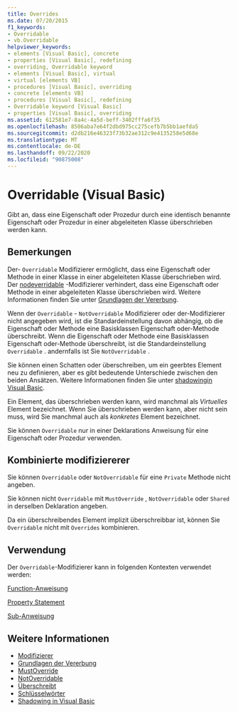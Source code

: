 ```yaml
---
title: Overrides
ms.date: 07/20/2015
f1_keywords:
- Overridable
- vb.Overridable
helpviewer_keywords:
- elements [Visual Basic], concrete
- properties [Visual Basic], redefining
- overriding, Overridable keyword
- elements [Visual Basic], virtual
- virtual [elements VB]
- procedures [Visual Basic], overriding
- concrete [elements VB]
- procedures [Visual Basic], redefining
- Overridable keyword [Visual Basic]
- properties [Visual Basic], overriding
ms.assetid: 612581e7-8a4c-4a5d-beff-3402fffa6f35
ms.openlocfilehash: 8506aba7e64f2dbd975cc275cefb7b5bb1aefda5
ms.sourcegitcommit: d2db216e46323f73b32ae312c9e4135258e5d68e
ms.translationtype: MT
ms.contentlocale: de-DE
ms.lasthandoff: 09/22/2020
ms.locfileid: "90875008"
---
```

# <a name="overridable-visual-basic"></a>Overridable (Visual Basic)

Gibt an, dass eine Eigenschaft oder Prozedur durch eine identisch benannte Eigenschaft oder Prozedur in einer abgeleiteten Klasse überschrieben werden kann.  
  
## <a name="remarks"></a>Bemerkungen  

 Der- `Overridable` Modifizierer ermöglicht, dass eine Eigenschaft oder Methode in einer Klasse in einer abgeleiteten Klasse überschrieben wird. Der [nodeverridable](notoverridable.md) -Modifizierer verhindert, dass eine Eigenschaft oder Methode in einer abgeleiteten Klasse überschrieben wird.  Weitere Informationen finden Sie unter [Grundlagen der Vererbung](../../programming-guide/language-features/objects-and-classes/inheritance-basics.md).  
  
 Wenn der `Overridable` - `NotOverridable` Modifizierer oder der-Modifizierer nicht angegeben wird, ist die Standardeinstellung davon abhängig, ob die Eigenschaft oder Methode eine Basisklassen Eigenschaft oder-Methode überschreibt. Wenn die Eigenschaft oder Methode eine Basisklassen Eigenschaft oder-Methode überschreibt, ist die Standardeinstellung `Overridable` . andernfalls ist Sie `NotOverridable` .  
  
 Sie können einen Schatten oder überschreiben, um ein geerbtes Element neu zu definieren, aber es gibt bedeutende Unterschiede zwischen den beiden Ansätzen. Weitere Informationen finden Sie unter [shadowingin Visual Basic](../../programming-guide/language-features/declared-elements/shadowing.md).  
  
 Ein Element, das überschrieben werden kann, wird manchmal als *Virtuelles* Element bezeichnet. Wenn Sie überschrieben werden kann, aber nicht sein muss, wird Sie manchmal auch als *konkretes* Element bezeichnet.  
  
 Sie können `Overridable` nur in einer Deklarations Anweisung für eine Eigenschaft oder Prozedur verwenden.  
  
## <a name="combined-modifiers"></a>Kombinierte modifiziererer  

 Sie können `Overridable` oder `NotOverridable` für eine `Private` Methode nicht angeben.  
  
 Sie können nicht `Overridable` mit `MustOverride` , `NotOverridable` oder `Shared` in derselben Deklaration angeben.  
  
 Da ein überschreibendes Element implizit überschreibbar ist, können Sie `Overridable` nicht mit `Overrides` kombinieren.  
  
## <a name="usage"></a>Verwendung  

 Der `Overridable`-Modifizierer kann in folgenden Kontexten verwendet werden:  
  
 [Function-Anweisung](../statements/function-statement.md)  
  
 [Property Statement](../statements/property-statement.md)  
  
 [Sub-Anweisung](../statements/sub-statement.md)  
  
## <a name="see-also"></a>Weitere Informationen

- [Modifizierer](index.md)
- [Grundlagen der Vererbung](../../programming-guide/language-features/objects-and-classes/inheritance-basics.md)
- [MustOverride](mustoverride.md)
- [NotOverridable](notoverridable.md)
- [Überschreibt](overrides.md)
- [Schlüsselwörter](../keywords/index.md)
- [Shadowing in Visual Basic](../../programming-guide/language-features/declared-elements/shadowing.md)
